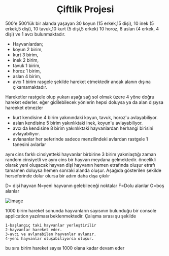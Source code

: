<h1 align="center">Çiftlik Projesi</h1>

<p>500'e 500'lük bir alanda yaşayan 30 koyun (15 erkek,15 dişi), 10 inek (5 erkek,5 dişi), 10 tavuk,10 kurt (5 dişi,5 erkek) 10 horoz, 8 aslan (4 erkek, 4 dişi) ve 1 avcı bulunmaktadır.</p>

- Hayvanlardan;
- koyun 2 birim,
- kurt 3 birim,
- inek 2 birim,
- tavuk 1 birim,
- horoz 1 birim,
- aslan 4 birim,
- avcı 1 birim rasgele şekilde hareket etmektedir ancak alanın dışına çıkamamaktadır.

<p>Hareketler rastgele olup yukarı aşağı sağ sol olmak üzere 4 yöne doğru hareket ederler. eğer gidilebilecek yönlerin hepsi doluysa ya da alan dışıysa  hareeket etmezler</p>



- kurt kendisine 4 birim yakınındaki koyun, tavuk, horoz'u avlayabiliyor.
- aslan kendisine 5 birim yakınlıktaki inek, koyun'u avlayabiliyor.
- avcı da kendisine 8 birim yakınlıktaki hayvanlardan herhangi birisini avlayabiliyor.
- avlananlar her seferinde sadece menzilindeki avlardan rastgele 1 tanesini avlarlar


aynı cins farklı cinsiyetteki hayvanlar birbirine 3 birim yakınlaştığı zaman random cinsiyetli ve aynı cins bir hayvan meydana gelmektedir.
  öncelikli olarak yeni oluşacak hayvan dişi hayvanın  hemen etrafında oluşur etrafı tamamen doluysa hemen sonraki alanda oluşur. Aşağıda gösterilen şekilde herseferinde dolur olursa bir adım daha dışa çıkılır

D= dişi hayvan  N=yeni hayvanın gelebileceği noktalar  F=Dolu alanlar  O=boş alanlar

![image](https://github.com/AliHanBtmz/Java-projects/assets/132774344/b2185a42-f929-4213-8583-0f61b636f66d)


1000 birim hareket sonunda hayvanların sayısının bulunduğu bir console application yazılması beklenmektedir.
Çalışma sırası  şu şekilde

    1-başlangıç taki hayvanlar yerleştirilir
    2-hayvanlar hareket eder.
    3-avcı ve avlanabilen hayvanlar avlanır.
    4-yeni hayvanlar oluşabiliyorsa oluşur.

bu sıra birim hareket sayısı 1000 olana kadar devam eder
